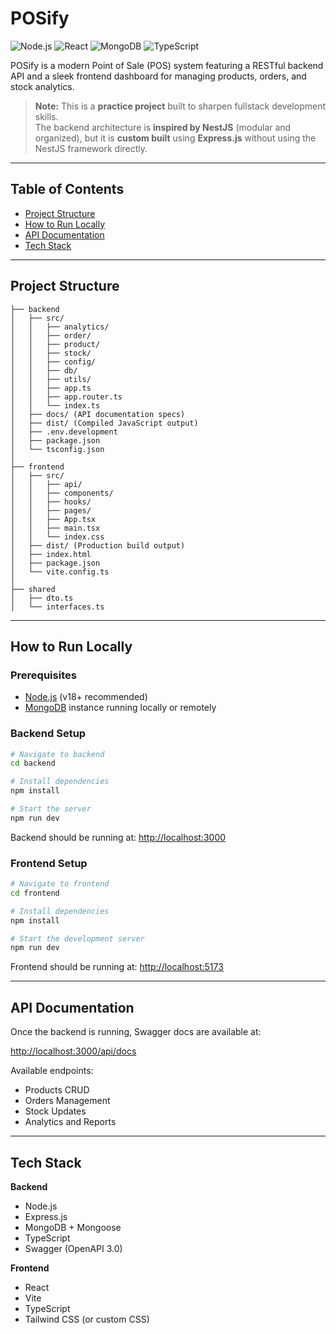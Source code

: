 # POSify

![Node.js](https://img.shields.io/badge/Node.js-339933?style=for-the-badge&logo=nodedotjs&logoColor=white)
![React](https://img.shields.io/badge/React-61DAFB?style=for-the-badge&logo=react&logoColor=black)
![MongoDB](https://img.shields.io/badge/MongoDB-4EA94B?style=for-the-badge&logo=mongodb&logoColor=white)
![TypeScript](https://img.shields.io/badge/TypeScript-3178C6?style=for-the-badge&logo=typescript&logoColor=white)

POSify is a modern Point of Sale (POS) system featuring a RESTful backend API and a sleek frontend dashboard for managing products, orders, and stock analytics.

> **Note:** This is a **practice project** built to sharpen fullstack development skills.  
> The backend architecture is **inspired by NestJS** (modular and organized), but it is **custom built** using **Express.js** without using the NestJS framework directly.

---

## Table of Contents

- [Project Structure](#project-structure)
- [How to Run Locally](#how-to-run-locally)
- [API Documentation](#api-documentation)
- [Tech Stack](#tech-stack)

---

## Project Structure

```
├── backend
│   ├── src/
│   │   ├── analytics/
│   │   ├── order/
│   │   ├── product/
│   │   ├── stock/
│   │   ├── config/
│   │   ├── db/
│   │   ├── utils/
│   │   ├── app.ts
│   │   ├── app.router.ts
│   │   └── index.ts
│   ├── docs/ (API documentation specs)
│   ├── dist/ (Compiled JavaScript output)
│   ├── .env.development
│   ├── package.json
│   └── tsconfig.json
│
├── frontend
│   ├── src/
│   │   ├── api/
│   │   ├── components/
│   │   ├── hooks/
│   │   ├── pages/
│   │   ├── App.tsx
│   │   ├── main.tsx
│   │   └── index.css
│   ├── dist/ (Production build output)
│   ├── index.html
│   ├── package.json
│   └── vite.config.ts
│
├── shared
│   ├── dto.ts
│   └── interfaces.ts
```

---

## How to Run Locally

### Prerequisites

- [Node.js](https://nodejs.org/) (v18+ recommended)
- [MongoDB](https://www.mongodb.com/) instance running locally or remotely

### Backend Setup

```bash
# Navigate to backend
cd backend

# Install dependencies
npm install

# Start the server
npm run dev
```

Backend should be running at: [http://localhost:3000](http://localhost:3000)

### Frontend Setup

```bash
# Navigate to frontend
cd frontend

# Install dependencies
npm install

# Start the development server
npm run dev
```

Frontend should be running at: [http://localhost:5173](http://localhost:5173)

---

## API Documentation

Once the backend is running, Swagger docs are available at:

[http://localhost:3000/api/docs](http://localhost:3000/api/docs)

Available endpoints:
- Products CRUD
- Orders Management
- Stock Updates
- Analytics and Reports

---

## Tech Stack

**Backend**
- Node.js
- Express.js
- MongoDB + Mongoose
- TypeScript
- Swagger (OpenAPI 3.0)

**Frontend**
- React
- Vite
- TypeScript
- Tailwind CSS (or custom CSS)
